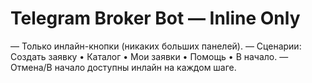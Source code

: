 # Telegram Broker Bot — Inline Only

— Только инлайн-кнопки (никаких больших панелей).
— Сценарии: Создать заявку • Каталог • Мои заявки • Помощь • В начало.
— Отмена/В начало доступны инлайн на каждом шаге.
